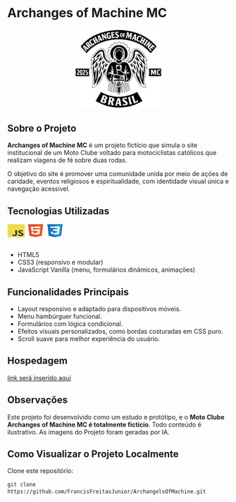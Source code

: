 # Archanges of Machine MC

<p align="center">
  <img src="https://github.com/FrancisFreitasJunior/ArchangelsOfMachine/blob/main/src/img/ArchangesOfMachineLogo.png?raw=true" width="200" />
</p>

## Sobre o Projeto

**Archanges of Machine MC** é um projeto fictício que simula o site institucional de um Moto Clube voltado para motociclistas católicos que realizam viagens de fé sobre duas rodas.

O objetivo do site é promover uma comunidade unida por meio de ações de caridade, eventos religiosos e espiritualidade, com identidade visual única e navegação acessível.

## Tecnologias Utilizadas

<div style="display: inline_block">
    <img align="center" alt="Francis-C" height="30" width="40" src="https://raw.githubusercontent.com/devicons/devicon/master/icons/javascript/javascript-original.svg">
    <img align="center" alt="Francis-C" height="30" width="40" src="https://raw.githubusercontent.com/devicons/devicon/master/icons/html5/html5-original.svg">
    <img align="center" alt="Francis-C" height="30" width="40" src="https://raw.githubusercontent.com/devicons/devicon/master/icons/css3/css3-original.svg">
</div></br>

- HTML5
- CSS3 (responsivo e modular)
- JavaScript Vanilla (menu, formulários dinâmicos, animações)

## Funcionalidades Principais

- Layout responsivo e adaptado para dispositivos móveis.
- Menu hambúrguer funcional.
- Formulários com lógica condicional.
- Efeitos visuais personalizados, como bordas costuradas em CSS puro.
- Scroll suave para melhor experiência do usuário.

## Hospedagem

[link será inserido aqui](#)

## Observações

Este projeto foi desenvolvido como um estudo e protótipo, e o **Moto Clube Archanges of Machine MC é totalmente fictício**. Todo conteúdo é ilustrativo. As imagens do Projeto foram geradas por IA.

## Como Visualizar o Projeto Localmente

Clone este repositório:

    git clone https://github.com/FrancisFreitasJunior/ArchangelsOfMachine.git